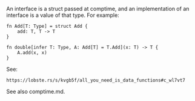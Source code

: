 An interface is a struct passed at comptime, and an implementation of an
interface is a value of that type. For example:

    fn Add[T: Type] = struct Add {
        add: T, T -> T
    }

    fn double[infer T: Type, A: Add[T] = T.Add](x: T) -> T {
        A.add(x, x)
    }

See:

    https://lobste.rs/s/kvgb5f/all_you_need_is_data_functions#c_wl7vt7

See also comptime.md.
